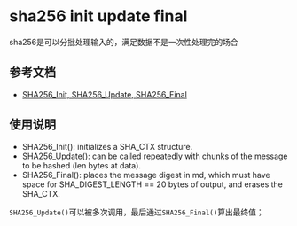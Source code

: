 # sha256 init update final

sha256是可以分批处理输入的，满足数据不是一次性处理完的场合

## 参考文档

* [SHA256_Init, SHA256_Update, SHA256_Final](https://www.openssl.org/docs/man1.1.0/man3/SHA256_Init.html)

## 使用说明

* SHA256_Init(): initializes a SHA_CTX structure.
* SHA256_Update(): can be called repeatedly with chunks of the message to be hashed (len bytes at data).
* SHA256_Final(): places the message digest in md, which must have space for SHA_DIGEST_LENGTH == 20 bytes of output, and erases the SHA_CTX.

`SHA256_Update()`可以被多次调用，最后通过`SHA256_Final()`算出最终值；
